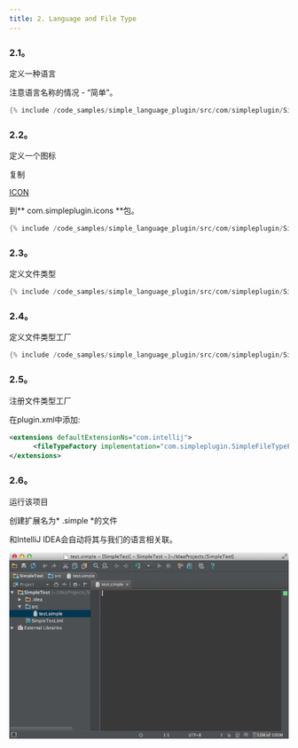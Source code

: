 ```yaml
---
title: 2. Language and File Type
---
```


### 2.1。
定义一种语言


注意语言名称的情况 - “简单”。


```java
{% include /code_samples/simple_language_plugin/src/com/simpleplugin/SimpleLanguage.java %}
```

### 2.2。
定义一个图标


复制

[ICON](https://raw.githubusercontent.com/JetBrains/intellij-sdk-docs/master/code_samples/simple_language_plugin/src/com/simpleplugin/icons/jar-gray.png)

到** com.simpleplugin.icons **包。


```java
{% include /code_samples/simple_language_plugin/src/com/simpleplugin/SimpleIcons.java %}
```

### 2.3。
定义文件类型


```java
{% include /code_samples/simple_language_plugin/src/com/simpleplugin/SimpleFileType.java %}
```

### 2.4。
定义文件类型工厂


```java
{% include /code_samples/simple_language_plugin/src/com/simpleplugin/SimpleFileTypeFactory.java %}
```

### 2.5。
注册文件类型工厂


在plugin.xml中添加:


```xml
<extensions defaultExtensionNs="com.intellij">
      <fileTypeFactory implementation="com.simpleplugin.SimpleFileTypeFactory"/>
</extensions>
```

### 2.6。
运行该项目


创建扩展名为* .simple *的文件

和IntelliJ IDEA会自动将其与我们的语言相关联。


![文件类型工厂](img/file_type_factory.png)


